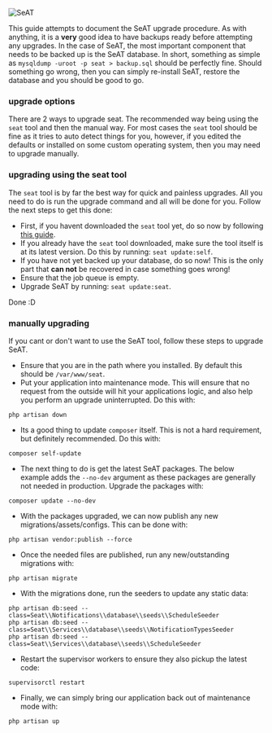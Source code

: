 ![SeAT](http://i.imgur.com/aPPOxSK.png)

This guide attempts to document the SeAT upgrade procedure. As with anything, it is a **very** good idea to have backups ready before attempting any upgrades. In the case of SeAT, the most important component that needs to be backed up is the SeAT database. In short, something as simple as `mysqldump -uroot -p seat > backup.sql` should be perfectly fine. Should something go wrong, then you can simply re-install SeAT, restore the database and you should be good to go.

### upgrade options
There are 2 ways to upgrade seat. The recommended way being using the `seat` tool and then the manual way. For most cases the `seat` tool should be fine as it tries to auto detect things for you, however, if you edited the defaults or installed on some custom operating system, then you may need to upgrade manually.

### upgrading using the seat tool
The `seat` tool is by far the best way for quick and painless upgrades. All you need to do is run the upgrade command and all will be done for you. Follow the next steps to get this done:

- First, if you havent downloaded the `seat` tool yet, do so now by following [this guide](/installation_guides/getting_started/#seat-tool).
- If you already have the `seat` tool downloaded, make sure the tool itself is at its latest version. Do this by running: `seat update:self`.
- If you have not yet backed up your database, do so now! This is the only part that **can not** be recovered in case something goes wrong!
- Ensure that the job queue is empty.
- Upgrade SeAT by running: `seat update:seat`.

Done :D

### manually upgrading
If you cant or don't want to use the SeAT tool, follow these steps to upgrade SeAT.

* Ensure that you are in the path where you installed. By default this should be `/var/www/seat`.
* Put your application into maintenance mode. This will ensure that no request from the outside will hit your applications logic, and also help you perform an upgrade uninterrupted. Do this with:

```
php artisan down
```

* Its a good thing to update `composer` itself. This is not a hard requirement, but definitely recommended. Do this with:

```
composer self-update
```

* The next thing to do is get the latest SeAT packages. The below example adds the `--no-dev` argument as these packages are generally not needed in production. Upgrade the packages with:

```
composer update --no-dev
```

* With the packages upgraded, we can now publish any new migrations/assets/configs. This can be done with:

```
php artisan vendor:publish --force
```

* Once the needed files are published, run any new/outstanding migrations with:

```
php artisan migrate
```

* With the migrations done, run the seeders to update any static data:

```
php artisan db:seed --class=Seat\\Notifications\\database\\seeds\\ScheduleSeeder
php artisan db:seed --class=Seat\\Services\\database\\seeds\\NotificationTypesSeeder
php artisan db:seed --class=Seat\\Services\\database\\seeds\\ScheduleSeeder
```

* Restart the supervisor workers to ensure they also pickup the latest code:

```
supervisorctl restart
```

* Finally, we can simply bring our application back out of maintenance mode with:

```bash
php artisan up
```
